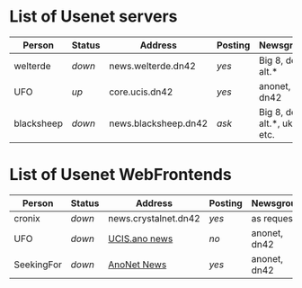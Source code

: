 # List of Usenet servers
| **Person** | **Status** | **Address**      | **Posting** | **Newsgroups**   | **Binaries** |
|----|----|----|----|----|----|
| welterde     | _down_       | news.welterde.dn42 | _yes_       | Big 8, de.\*, alt.\* | _no_         |
| UFO          | _up_       | core.ucis.dn42     | _yes_       | anonet, dn42 | _no_         |
| blacksheep   | _down_       | news.blacksheep.dn42 | _ask_     | Big 8, de.\*, alt.\*, uk.\*, etc. | _no_   |

# List of Usenet WebFrontends
| **Person** | **Status** | **Address**        | **Posting** | **Newsgroups**   | **Binaries** |
|----|----|----|----|----|----|
| cronix       | _down_       | news.crystalnet.dn42 | _yes_       | as requested       | _no_         |
| UFO          | _down_       | [UCIS.ano news](http://cgiproxy.ucis.dn42/nph-proxy.cgi/00/http/www.ucis.ano/news/) | _no_       | anonet, dn42       | _limited_         |
| SeekingFor   | _down_       | [AnoNet News](http://cgiproxy.ucis.dn42/nph-proxy.cgi/00/http/news.sfor.ano/) | _yes_       | anonet, dn42       | _no_         |
